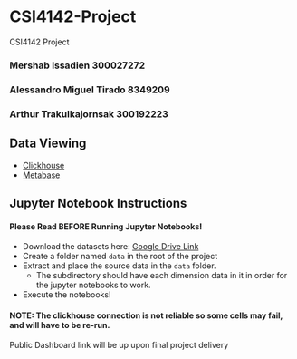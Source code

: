 # CSI4142-Project
CSI4142 Project

### Mershab Issadien 300027272
### Alessandro Miguel Tirado 8349209
### Arthur Trakulkajornsak 300192223 

## Data Viewing
- [Clickhouse](https://CSI4142-clickhouse.mershab.xyz/play)
- [Metabase](https://CSI4142-metabase.mershab.xyz)


## Jupyter Notebook Instructions

#### Please Read **BEFORE** Running Jupyter Notebooks!

- Download the datasets here: [Google Drive Link](https://drive.google.com/drive/folders/1SJtowq7BtmNrD8x_OwQU8YuMUtQ4u9WG?usp=drive_link)
- Create a folder named `data` in the root of the project
- Extract and place the source data in the `data` folder.
    - The subdirectory should have each dimension data in it in order for the jupyter notebooks to work.
- Execute the notebooks!

#### NOTE: The clickhouse connection is not reliable so some cells may fail, and will have to be re-run.

Public Dashboard link will be up upon final project delivery
